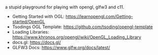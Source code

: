 a stupid playground for playing with opengl, glfw3 and c11.

- Getting Started with OGL: https://learnopengl.com/Getting-started/OpenGL
- Tsodings OGL Template: https://github.com/tsoding/opengl-template
- Loading Libraries: https://www.khronos.org/opengl/wiki/OpenGL_Loading_Library
- docs.gl: https://docs.gl/
- GLFW3 Docs: https://www.glfw.org/docs/latest/
